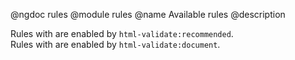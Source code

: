 @ngdoc rules
@module rules
@name Available rules
@description

Rules with <span class="fa fa-check"></span> are enabled by
`html-validate:recommended`.<br>
Rules with <span class="fa fa-file-text-o"></span> are enabled by
`html-validate:document`.
